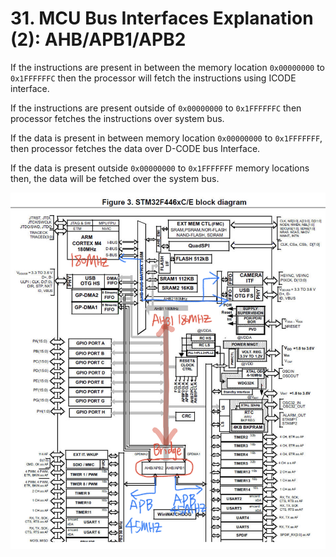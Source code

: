 # 31. MCU Bus Interfaces Explanation (2): AHB/APB1/APB2



If the instructions are present in between the memory location `0x00000000` to `0x1FFFFFFC` then the processor will fetch the instructions using ICODE interface.

If the instructions are present outside of `0x00000000` to `0x1FFFFFFC` then processor fetches the instructions over system bus.

If the data is present in between memory location `0x00000000` to `0x1FFFFFFF`, then processor fetches the data over D-CODE bus Interface.

If the data is present outside `0x00000000` to `0x1FFFFFFF` memory locations then, the data will be fetched over the system bus.

![01](https://github.com/knightsummon/Mastering-Microcontroller-and-Embedded-Driver-Development/blob/main/8.%20MCU%20Bus%20Interface/31.%20MCU%20Bus%20Interfaces%20Explanation%20(2)%20AHBAPB1APB2.assets/01.jpg)
